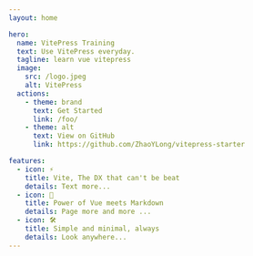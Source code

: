 ```yaml
---
layout: home

hero:
  name: VitePress Training
  text: Use VitePress everyday.
  tagline: learn vue vitepress
  image:
    src: /logo.jpeg
    alt: VitePress
  actions:
    - theme: brand
      text: Get Started
      link: /foo/
    - theme: alt
      text: View on GitHub
      link: https://github.com/ZhaoYLong/vitepress-starter

features:
  - icon: ⚡️
    title: Vite, The DX that can't be beat
    details: Text more...
  - icon: 🖖
    title: Power of Vue meets Markdown
    details: Page more and more ...
  - icon: 🛠️
    title: Simple and minimal, always
    details: Look anywhere...
---
```



<style>
  /* :root {
    --vp-home-hero-name-color: blue;
  } */
  :root {
    --vp-home-hero-name-color: transparent;
    --vp-home-hero-name-background: -webkit-linear-gradient(120deg, #bd34fe, #41d1ff);
  }

</style>
